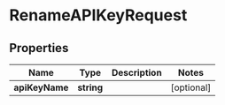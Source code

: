 
# RenameAPIKeyRequest

## Properties

Name | Type | Description | Notes
------------ | ------------- | ------------- | -------------
**apiKeyName** | **string** |  |  [optional]



